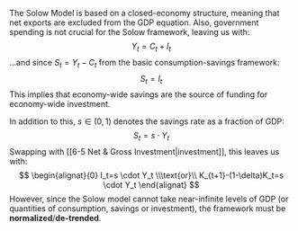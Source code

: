 The Solow Model is based on a closed-economy structure, meaning that net exports are excluded from the GDP equation. Also, government spending is not crucial for the Solow framework, leaving us with:$$
Y_t=C_t+I_t
$$...and since $S_t = Y_t - C_t$ from the basic consumption-savings framework:
$$
S_t=I_t
$$
	This implies that economy-wide savings are the source of funding for economy-wide investment.

In addition to this, $s \in (0,1)$ denotes the savings rate as a fraction of GDP:
$$
S_t=s \cdot Y_t
$$
Swapping with [[6-5 Net & Gross Investment|investment]], this leaves us with:
$$
\begin{alignat}{0}
I_t=s \cdot Y_t
\\\text{or}\\
K_{t+1}-(1-\delta)K_t=s \cdot Y_t
\end{alignat}
$$
However, since the Solow model cannot take near-infinite levels of GDP (or quantities of consumption, savings or investment), the framework must be **normalized**/**de-trended**.